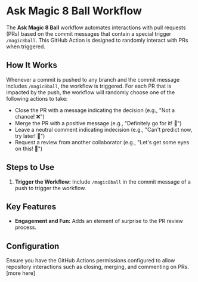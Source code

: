 # Ask Magic 8 Ball Workflow

The **Ask Magic 8 Ball** workflow automates interactions with pull requests (PRs) based on the commit messages that contain a special trigger `/magic8ball`. This GitHub Action is designed to randomly interact with PRs when triggered.

## How It Works

Whenever a commit is pushed to any branch and the commit message includes `/magic8ball`, the workflow is triggered. For each PR that is impacted by the push, the workflow will randomly choose one of the following actions to take:

- Close the PR with a message indicating the decision (e.g., "Not a chance! ❌")
- Merge the PR with a positive message (e.g., "Definitely go for it! 🎉")
- Leave a neutral comment indicating indecision (e.g., "Can't predict now, try later! 🤔")
- Request a review from another collaborator (e.g., "Let's get some eyes on this! 👀")

## Steps to Use

1. **Trigger the Workflow:** Include `/magic8ball` in the commit message of a push to trigger the workflow.

## Key Features

- **Engagement and Fun:** Adds an element of surprise to the PR review process.

## Configuration

Ensure you have the GitHub Actions permissions configured to allow repository interactions such as closing, merging, and commenting on PRs.
[more here]
